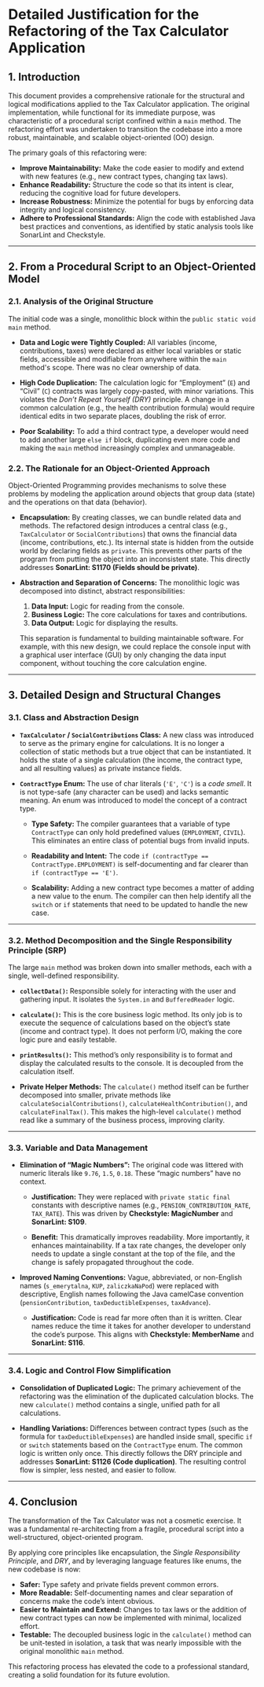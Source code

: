 

# Detailed Justification for the Refactoring of the Tax Calculator Application

## 1. Introduction

This document provides a comprehensive rationale for the structural and logical modifications applied to the Tax Calculator application. The original implementation, while functional for its immediate purpose, was characteristic of a procedural script confined within a `main` method. The refactoring effort was undertaken to transition the codebase into a more robust, maintainable, and scalable object-oriented (OO) design.

The primary goals of this refactoring were:

* **Improve Maintainability:** Make the code easier to modify and extend with new features (e.g., new contract types, changing tax laws).
* **Enhance Readability:** Structure the code so that its intent is clear, reducing the cognitive load for future developers.
* **Increase Robustness:** Minimize the potential for bugs by enforcing data integrity and logical consistency.
* **Adhere to Professional Standards:** Align the code with established Java best practices and conventions, as identified by static analysis tools like SonarLint and Checkstyle.

---

## 2. From a Procedural Script to an Object-Oriented Model

### 2.1. Analysis of the Original Structure

The initial code was a single, monolithic block within the `public static void main` method.

* **Data and Logic were Tightly Coupled:**
  All variables (income, contributions, taxes) were declared as either local variables or static fields, accessible and modifiable from anywhere within the `main` method's scope. There was no clear ownership of data.

* **High Code Duplication:**
  The calculation logic for “Employment” (`E`) and “Civil” (`C`) contracts was largely copy-pasted, with minor variations.
  This violates the *Don’t Repeat Yourself (DRY)* principle. A change in a common calculation (e.g., the health contribution formula) would require identical edits in two separate places, doubling the risk of error.

* **Poor Scalability:**
  To add a third contract type, a developer would need to add another large `else if` block, duplicating even more code and making the `main` method increasingly complex and unmanageable.

### 2.2. The Rationale for an Object-Oriented Approach

Object-Oriented Programming provides mechanisms to solve these problems by modeling the application around objects that group data (state) and the operations on that data (behavior).

* **Encapsulation:**
  By creating classes, we can bundle related data and methods.
  The refactored design introduces a central class (e.g., `TaxCalculator` or `SocialContributions`) that owns the financial data (income, contributions, etc.).
  Its internal state is hidden from the outside world by declaring fields as `private`. This prevents other parts of the program from putting the object into an inconsistent state.
  This directly addresses **SonarLint: S1170 (Fields should be private)**.

* **Abstraction and Separation of Concerns:**
  The monolithic logic was decomposed into distinct, abstract responsibilities:

    1. **Data Input:** Logic for reading from the console.
    2. **Business Logic:** The core calculations for taxes and contributions.
    3. **Data Output:** Logic for displaying the results.

  This separation is fundamental to building maintainable software.
  For example, with this new design, we could replace the console input with a graphical user interface (GUI) by only changing the data input component, without touching the core calculation engine.

---

## 3. Detailed Design and Structural Changes

### 3.1. Class and Abstraction Design

* **`TaxCalculator` / `SocialContributions` Class:**
  A new class was introduced to serve as the primary engine for calculations.
  It is no longer a collection of static methods but a true object that can be instantiated.
  It holds the state of a single calculation (the income, the contract type, and all resulting values) as private instance fields.

* **`ContractType` Enum:**
  The use of char literals (`'E'`, `'C'`) is a *code smell*.
  It is not type-safe (any character can be used) and lacks semantic meaning.
  An enum was introduced to model the concept of a contract type.

    * **Type Safety:**
      The compiler guarantees that a variable of type `ContractType` can only hold predefined values (`EMPLOYMENT`, `CIVIL`).
      This eliminates an entire class of potential bugs from invalid inputs.

    * **Readability and Intent:**
      The code `if (contractType == ContractType.EMPLOYMENT)` is self-documenting and far clearer than `if (contractType == 'E')`.

    * **Scalability:**
      Adding a new contract type becomes a matter of adding a new value to the enum.
      The compiler can then help identify all the `switch` or `if` statements that need to be updated to handle the new case.

---

### 3.2. Method Decomposition and the Single Responsibility Principle (SRP)

The large `main` method was broken down into smaller methods, each with a single, well-defined responsibility.

* **`collectData()`:**
  Responsible solely for interacting with the user and gathering input.
  It isolates the `System.in` and `BufferedReader` logic.

* **`calculate()`:**
  This is the core business logic method. Its only job is to execute the sequence of calculations based on the object’s state (income and contract type).
  It does not perform I/O, making the core logic pure and easily testable.

* **`printResults()`:**
  This method’s only responsibility is to format and display the calculated results to the console.
  It is decoupled from the calculation itself.

* **Private Helper Methods:**
  The `calculate()` method itself can be further decomposed into smaller, private methods like `calculateSocialContributions()`, `calculateHealthContribution()`, and `calculateFinalTax()`.
  This makes the high-level `calculate()` method read like a summary of the business process, improving clarity.

---

### 3.3. Variable and Data Management

* **Elimination of “Magic Numbers”:**
  The original code was littered with numeric literals like `9.76`, `1.5`, `0.18`.
  These “magic numbers” have no context.

    * **Justification:**
      They were replaced with `private static final` constants with descriptive names (e.g., `PENSION_CONTRIBUTION_RATE`, `TAX_RATE`).
      This was driven by **Checkstyle: MagicNumber** and **SonarLint: S109**.

    * **Benefit:**
      This dramatically improves readability.
      More importantly, it enhances maintainability.
      If a tax rate changes, the developer only needs to update a single constant at the top of the file, and the change is safely propagated throughout the code.

* **Improved Naming Conventions:**
  Vague, abbreviated, or non-English names (`s_emerytalna`, `KUP`, `zaliczkaNaPod`) were replaced with descriptive, English names following the Java camelCase convention (`pensionContribution`, `taxDeductibleExpenses`, `taxAdvance`).

    * **Justification:**
      Code is read far more often than it is written.
      Clear names reduce the time it takes for another developer to understand the code’s purpose.
      This aligns with **Checkstyle: MemberName** and **SonarLint: S116**.

---

### 3.4. Logic and Control Flow Simplification

* **Consolidation of Duplicated Logic:**
  The primary achievement of the refactoring was the elimination of the duplicated calculation blocks.
  The new `calculate()` method contains a single, unified path for all calculations.

* **Handling Variations:**
  Differences between contract types (such as the formula for `taxDeductibleExpenses`) are handled inside small, specific `if` or `switch` statements based on the `ContractType` enum.
  The common logic is written only once.
  This directly follows the DRY principle and addresses **SonarLint: S1126 (Code duplication)**.
  The resulting control flow is simpler, less nested, and easier to follow.

---

## 4. Conclusion

The transformation of the Tax Calculator was not a cosmetic exercise.
It was a fundamental re-architecting from a fragile, procedural script into a well-structured, object-oriented program.

By applying core principles like encapsulation, the *Single Responsibility Principle*, and *DRY*, and by leveraging language features like enums, the new codebase is now:

* **Safer:** Type safety and private fields prevent common errors.
* **More Readable:** Self-documenting names and clear separation of concerns make the code’s intent obvious.
* **Easier to Maintain and Extend:** Changes to tax laws or the addition of new contract types can now be implemented with minimal, localized effort.
* **Testable:** The decoupled business logic in the `calculate()` method can be unit-tested in isolation, a task that was nearly impossible with the original monolithic `main` method.

This refactoring process has elevated the code to a professional standard, creating a solid foundation for its future evolution.
